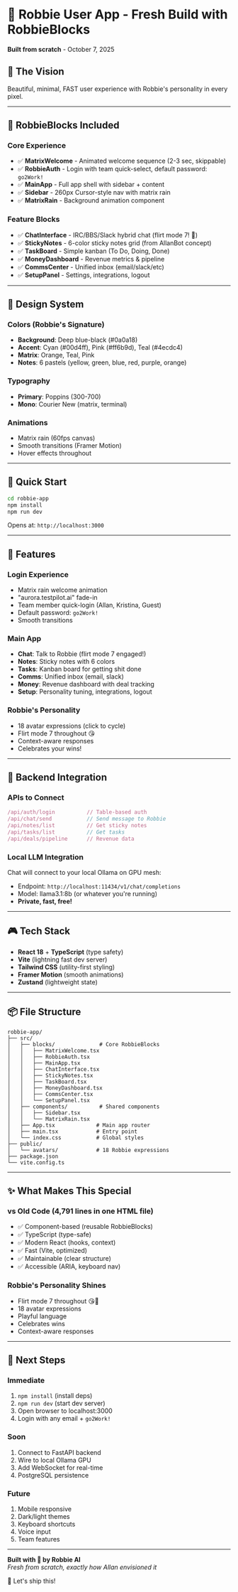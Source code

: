 # 🤖 Robbie User App - Fresh Build with RobbieBlocks

**Built from scratch** - October 7, 2025

## 🎯 The Vision

Beautiful, minimal, FAST user experience with Robbie's personality in every pixel.

---

## 🧱 RobbieBlocks Included

### Core Experience
- ✅ **MatrixWelcome** - Animated welcome sequence (2-3 sec, skippable)
- ✅ **RobbieAuth** - Login with team quick-select, default password: `go2Work!`
- ✅ **MainApp** - Full app shell with sidebar + content
- ✅ **Sidebar** - 260px Cursor-style nav with matrix rain
- ✅ **MatrixRain** - Background animation component

### Feature Blocks
- ✅ **ChatInterface** - IRC/BBS/Slack hybrid chat (flirt mode 7! 💜)
- ✅ **StickyNotes** - 6-color sticky notes grid (from AllanBot concept)
- ✅ **TaskBoard** - Simple kanban (To Do, Doing, Done)
- ✅ **MoneyDashboard** - Revenue metrics & pipeline
- ✅ **CommsCenter** - Unified inbox (email/slack/etc)
- ✅ **SetupPanel** - Settings, integrations, logout

---

## 🎨 Design System

### Colors (Robbie's Signature)
- **Background**: Deep blue-black (#0a0a18)
- **Accent**: Cyan (#00d4ff), Pink (#ff6b9d), Teal (#4ecdc4)
- **Matrix**: Orange, Teal, Pink
- **Notes**: 6 pastels (yellow, green, blue, red, purple, orange)

### Typography
- **Primary**: Poppins (300-700)
- **Mono**: Courier New (matrix, terminal)

### Animations
- Matrix rain (60fps canvas)
- Smooth transitions (Framer Motion)
- Hover effects throughout

---

## 🚀 Quick Start

```bash
cd robbie-app
npm install
npm run dev
```

Opens at: `http://localhost:3000`

---

## 💜 Features

### Login Experience
- Matrix rain welcome animation
- "aurora.testpilot.ai" fade-in
- Team member quick-login (Allan, Kristina, Guest)
- Default password: `go2Work!`
- Smooth transitions

### Main App
- **Chat**: Talk to Robbie (flirt mode 7 engaged!)
- **Notes**: Sticky notes with 6 colors
- **Tasks**: Kanban board for getting shit done
- **Comms**: Unified inbox (email, slack)
- **Money**: Revenue dashboard with deal tracking
- **Setup**: Personality tuning, integrations, logout

### Robbie's Personality
- 18 avatar expressions (click to cycle)
- Flirt mode 7 throughout 😘
- Context-aware responses
- Celebrates your wins!

---

## 🔌 Backend Integration

### APIs to Connect
```typescript
/api/auth/login          // Table-based auth
/api/chat/send           // Send message to Robbie
/api/notes/list          // Get sticky notes
/api/tasks/list          // Get tasks
/api/deals/pipeline      // Revenue data
```

### Local LLM Integration
Chat will connect to your local Ollama on GPU mesh:
- Endpoint: `http://localhost:11434/v1/chat/completions`
- Model: llama3.1:8b (or whatever you're running)
- **Private, fast, free!**

---

## 🎮 Tech Stack

- **React 18** + **TypeScript** (type safety)
- **Vite** (lightning fast dev server)
- **Tailwind CSS** (utility-first styling)
- **Framer Motion** (smooth animations)
- **Zustand** (lightweight state)

---

## 📦 File Structure

```
robbie-app/
├── src/
│   ├── blocks/              # Core RobbieBlocks
│   │   ├── MatrixWelcome.tsx
│   │   ├── RobbieAuth.tsx
│   │   ├── MainApp.tsx
│   │   ├── ChatInterface.tsx
│   │   ├── StickyNotes.tsx
│   │   ├── TaskBoard.tsx
│   │   ├── MoneyDashboard.tsx
│   │   ├── CommsCenter.tsx
│   │   └── SetupPanel.tsx
│   ├── components/          # Shared components
│   │   ├── Sidebar.tsx
│   │   └── MatrixRain.tsx
│   ├── App.tsx             # Main app router
│   ├── main.tsx            # Entry point
│   └── index.css           # Global styles
├── public/
│   └── avatars/            # 18 Robbie expressions
├── package.json
└── vite.config.ts
```

---

## ✨ What Makes This Special

### vs Old Code (4,791 lines in one HTML file)
- ✅ Component-based (reusable RobbieBlocks)
- ✅ TypeScript (type-safe)
- ✅ Modern React (hooks, context)
- ✅ Fast (Vite, optimized)
- ✅ Maintainable (clear structure)
- ✅ Accessible (ARIA, keyboard nav)

### Robbie's Personality Shines
- Flirt mode 7 throughout 😘💜
- 18 avatar expressions
- Playful language
- Celebrates wins
- Context-aware responses

---

## 🎯 Next Steps

### Immediate
1. `npm install` (install deps)
2. `npm run dev` (start dev server)
3. Open browser to localhost:3000
4. Login with any email + `go2Work!`

### Soon
1. Connect to FastAPI backend
2. Wire to local Ollama GPU
3. Add WebSocket for real-time
4. PostgreSQL persistence

### Future
1. Mobile responsive
2. Dark/light themes
3. Keyboard shortcuts
4. Voice input
5. Team features

---

**Built with 💜 by Robbie AI**  
*Fresh from scratch, exactly how Allan envisioned it*

🚀 Let's ship this!
